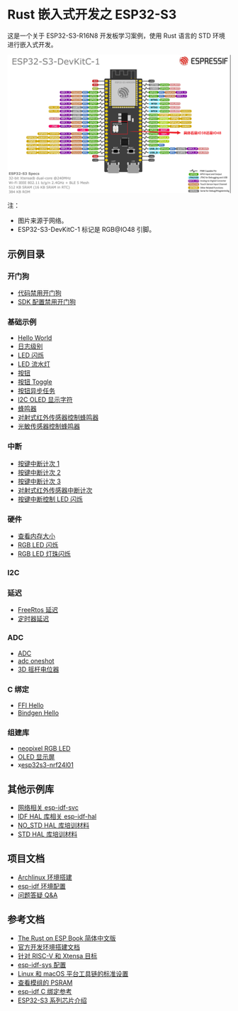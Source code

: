 # Rust 嵌入式开发之 ESP32-S3

这是一个关于 ESP32-S3-R16N8 开发板学习案例，使用 Rust 语言的 STD 环境进行嵌入式开发。

![ESP32-S3-DevKitC-1](images/ESP32-S3-DevKitC-1.png)

注：

- 图片来源于网络。
- ESP32-S3-DevKitC-1 标记是 RGB@IO48 引脚。

## 示例目录

### 开门狗

- [代码禁用开门狗](app/wdg/code_disable_wdg/README.md)
- [SDK 配置禁用开门狗](app/wdg/sdkconfig_disable_wdg/README.md)

### 基础示例

- [Hello World](app/basic/hello_world/README.md)
- [日志级别](app/basic/log_level/README.md)
- [LED 闪烁](app/basic/blinky/README.md)
- [LED 流水灯](app/basic/led_flow_light/README.md)
- [按钮](app/basic/button/README.md)
- [按钮 Toggle](app/basic/button_toggle/README.md)
- [按钮异步任务](app/basic/button_async/README.md)
- [I2C OLED 显示字符](app/basic/oled_show_str/README.md)
- [蜂鸣器](app/basic/buzzer/README.md)
- [对射式红外传感器控制蜂鸣器](app/basic/opposing_infrared_sensor_buzzer/README.md)
- [光敏传感器控制蜂鸣器](app/basic/light_sensor_control_buzzer/README.md)

### 中断

- [按键中断计次 1](app/interrupt/key_isr1/README.md)
- [按键中断计次 2](app/interrupt/key_isr2/README.md)
- [按键中断计次 3](app/interrupt/key_isr3/README.md)
- [对射式红外传感器中断计次](app/interrupt/opposing_infrared_sensor_count/README.md)
- [按键中断控制 LED 闪烁](app/interrupt/button_isr/README.md)

### 硬件

- [查看内存大小](app/hardware/hardware_memory_size/README.md)
- [RGB LED 闪烁](app/hardware/hardware_rgb_led/README.md)
- [RGB LED 灯珠闪烁](app/hardware/hardware_multiple_rgb_led/README.md)

### I2C

### 延迟

- [FreeRtos 延迟](app/delay/freertos_delay/README.md)
- [定时器延迟](app/delay/async_timer_delay/README.md)

### ADC

- [ADC](app/adc/adc/README.md)
- [adc oneshot](app/adc/adc_oneshot/README.md)
- [3D 摇杆电位器](app/adc/joystick_potentiometer_3d/README.md)

### C 绑定

- [FFI Hello](app/ffi/ffi_hello/README.md)
- [Bindgen Hello](app/ffi/bindgen_hello/README.md)

### 组建库

- [neopixel RGB LED](core/neopixel/README.md)
- [OLED 显示屏](core/oled/README.md)
- x[esp32s3-nrf24l01](core/esp32s3-nrf24l01/README.md)

## 其他示例库

- [网络相关 esp-idf-svc](https://github.com/esp-rs/esp-idf-svc/tree/master/examples)
- [IDF HAL 库相关 esp-idf-hal](https://github.com/esp-rs/esp-idf-hal/tree/master/examples)
- [NO_STD HAL 库培训材料](https://github.com/esp-rs/no_std-training/blob/main/README.md)
- [STD HAL 库培训材料](https://github.com/esp-rs/std-training/blob/main/README.md)

## 项目文档

- [Archlinux 环境搭建](./docs/Archlinux环境搭建.md)
- [esp-idf 环境配置](./docs/esp-idf环境配置.md)
- [问题答疑 Q&A](./docs/问题答疑Q&A.md)

## 参考文档

- [The Rust on ESP Book 简体中文版](https://narukara.github.io/rust-on-esp-book-zh-cn/introduction.html)
- [官方开发环境搭建文档](https://github.com/esp-rs/esp-idf-template/tree/master)
- [针对 RISC-V 和 Xtensa 目标](https://narukara.github.io/rust-on-esp-book-zh-cn/installation/riscv-and-xtensa.html)
- [esp-idf-sys 配置](https://github.com/esp-rs/esp-idf-sys/blob/master/BUILD-OPTIONS.md#sdkconfig)
- [Linux 和 macOS 平台工具链的标准设置](https://docs.espressif.com/projects/esp-idf/zh_CN/latest/esp32s3/get-started/linux-macos-setup.html)
- [查看模组的 PSRAM](https://espressif-docs.readthedocs-hosted.com/projects/esp-faq/zh-cn/latest/software-framework/storage/psram.html)
- [esp-idf C 绑定参考](https://esp-rs.github.io/esp-idf-svc/esp_idf_svc/index.html)
- [ESP32-S3 系列芯片介绍](https://blog.csdn.net/MJiarong_personal/article/details/121726585)
